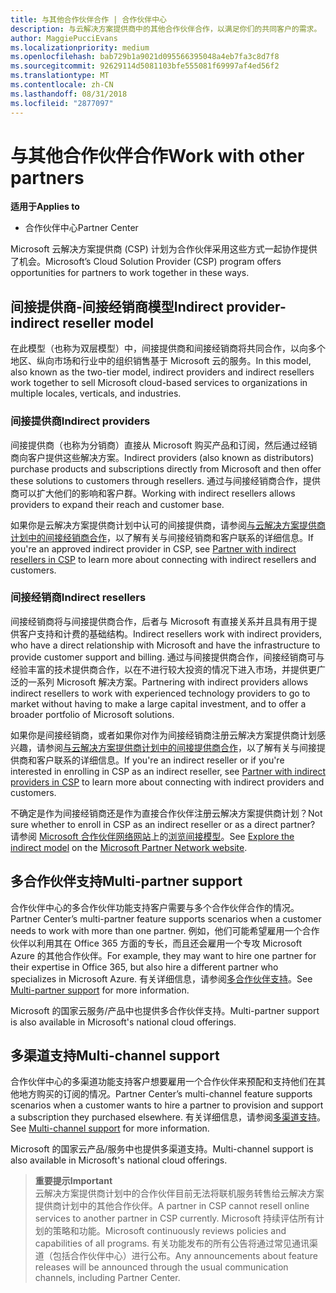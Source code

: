 ```yaml
---
title: 与其他合作伙伴合作 | 合作伙伴中心
description: 与云解决方案提供商中的其他合作伙伴合作，以满足你们的共同客户的需求。
author: MaggiePucciEvans
ms.localizationpriority: medium
ms.openlocfilehash: bab729b1a9021d095566395048a4eb7fa3c8d7f8
ms.sourcegitcommit: 92629114d5081103bfe555081f69997af4ed56f2
ms.translationtype: MT
ms.contentlocale: zh-CN
ms.lasthandoff: 08/31/2018
ms.locfileid: "2877097"
---
```

# <a name="work-with-other-partners"></a><span data-ttu-id="6f228-103">与其他合作伙伴合作</span><span class="sxs-lookup"><span data-stu-id="6f228-103">Work with other partners</span></span>

**<span data-ttu-id="6f228-104">适用于</span><span class="sxs-lookup"><span data-stu-id="6f228-104">Applies to</span></span>**

-  <span data-ttu-id="6f228-105">合作伙伴中心</span><span class="sxs-lookup"><span data-stu-id="6f228-105">Partner Center</span></span>

<span data-ttu-id="6f228-106">Microsoft 云解决方案提供商 (CSP) 计划为合作伙伴采用这些方式一起协作提供了机会。</span><span class="sxs-lookup"><span data-stu-id="6f228-106">Microsoft’s Cloud Solution Provider (CSP) program offers opportunities for partners to work together in these ways.</span></span>

## <a name="indirect-provider-indirect-reseller-model"></a><span data-ttu-id="6f228-107">间接提供商-间接经销商模型</span><span class="sxs-lookup"><span data-stu-id="6f228-107">Indirect provider-indirect reseller model</span></span>

<span data-ttu-id="6f228-108">在此模型（也称为双层模型）中，间接提供商和间接经销商将共同合作，以向多个地区、纵向市场和行业中的组织销售基于 Microsoft 云的服务。</span><span class="sxs-lookup"><span data-stu-id="6f228-108">In this model, also known as the two-tier model, indirect providers and indirect resellers work together to sell Microsoft cloud-based services to organizations in multiple locales, verticals, and industries.</span></span> 

### <a name="indirect-providers"></a><span data-ttu-id="6f228-109">间接提供商</span><span class="sxs-lookup"><span data-stu-id="6f228-109">Indirect providers</span></span> 

<span data-ttu-id="6f228-110">间接提供商（也称为分销商）直接从 Microsoft 购买产品和订阅，然后通过经销商向客户提供这些解决方案。</span><span class="sxs-lookup"><span data-stu-id="6f228-110">Indirect providers (also known as distributors) purchase products and subscriptions directly from Microsoft and then offer these solutions to customers through resellers.</span></span> <span data-ttu-id="6f228-111">通过与间接经销商合作，提供商可以扩大他们的影响和客户群。</span><span class="sxs-lookup"><span data-stu-id="6f228-111">Working with indirect resellers allows providers to expand their reach and customer base.</span></span> 

<span data-ttu-id="6f228-112">如果你是云解决方案提供商计划中认可的间接提供商，请参阅[与云解决方案提供商计划中的间接经销商合作](indirect-provider-tasks-in-partner-center.md)，以了解有关与间接经销商和客户联系的详细信息。</span><span class="sxs-lookup"><span data-stu-id="6f228-112">If you're an approved indirect provider in CSP, see [Partner with indirect resellers in CSP](indirect-provider-tasks-in-partner-center.md) to learn more about connecting with indirect resellers and customers.</span></span> 

### <a name="indirect-resellers"></a><span data-ttu-id="6f228-113">间接经销商</span><span class="sxs-lookup"><span data-stu-id="6f228-113">Indirect resellers</span></span> 

<span data-ttu-id="6f228-114">间接经销商将与间接提供商合作，后者与 Microsoft 有直接关系并且具有用于提供客户支持和计费的基础结构。</span><span class="sxs-lookup"><span data-stu-id="6f228-114">Indirect resellers work with indirect providers, who have a direct relationship with Microsoft and have the infrastructure to provide customer support and billing.</span></span> <span data-ttu-id="6f228-115">通过与间接提供商合作，间接经销商可与经验丰富的技术提供商合作，以在不进行较大投资的情况下进入市场，并提供更广泛的一系列 Microsoft 解决方案。</span><span class="sxs-lookup"><span data-stu-id="6f228-115">Partnering with indirect providers allows indirect resellers to work with experienced technology providers to go to market without having to make a large capital investment, and to offer a broader portfolio of Microsoft solutions.</span></span> 

<span data-ttu-id="6f228-116">如果你是间接经销商，或者如果你对作为间接经销商注册云解决方案提供商计划感兴趣，请参阅[与云解决方案提供商计划中的间接提供商合作](indirect-reseller-tasks-in-partner-center.md)，以了解有关与间接提供商和客户联系的详细信息。</span><span class="sxs-lookup"><span data-stu-id="6f228-116">If you're an indirect reseller or if you're interested in enrolling in CSP as an indirect reseller, see [Partner with indirect providers in CSP](indirect-reseller-tasks-in-partner-center.md) to learn more about connecting with indirect providers and customers.</span></span>

<span data-ttu-id="6f228-117">不确定是作为间接经销商还是作为直接合作伙伴注册云解决方案提供商计划？</span><span class="sxs-lookup"><span data-stu-id="6f228-117">Not sure whether to enroll in CSP as an indirect reseller or as a direct partner?</span></span> <span data-ttu-id="6f228-118">请参阅 [Microsoft 合作伙伴网络网站](https://partner.microsoft.com)上的[浏览间接模型](https://partner.microsoft.com/cloud-solution-provider/indirect)。</span><span class="sxs-lookup"><span data-stu-id="6f228-118">See [Explore the indirect model](https://partner.microsoft.com/cloud-solution-provider/indirect) on the [Microsoft Partner Network website](https://partner.microsoft.com).</span></span>   

## <a name="multi-partner-support"></a><span data-ttu-id="6f228-119">多合作伙伴支持</span><span class="sxs-lookup"><span data-stu-id="6f228-119">Multi-partner support</span></span>

<span data-ttu-id="6f228-120">合作伙伴中心的多合作伙伴功能支持客户需要与多个合作伙伴合作的情况。</span><span class="sxs-lookup"><span data-stu-id="6f228-120">Partner Center’s multi-partner feature supports scenarios when a customer needs to work with more than one partner.</span></span> <span data-ttu-id="6f228-121">例如，他们可能希望雇用一个合作伙伴以利用其在 Office 365 方面的专长，而且还会雇用一个专攻 Microsoft Azure 的其他合作伙伴。</span><span class="sxs-lookup"><span data-stu-id="6f228-121">For example, they may want to hire one partner for their expertise in Office 365, but also hire a different partner who specializes in Microsoft Azure.</span></span> <span data-ttu-id="6f228-122">有关详细信息，请参阅[多合作伙伴支持](multipartner.md)。</span><span class="sxs-lookup"><span data-stu-id="6f228-122">See [Multi-partner support](multipartner.md) for more information.</span></span>

<span data-ttu-id="6f228-123">Microsoft 的国家云服务/产品中也提供多合作伙伴支持。</span><span class="sxs-lookup"><span data-stu-id="6f228-123">Multi-partner support is also available in Microsoft's national cloud offerings.</span></span> 

## <a name="multi-channel-support"></a><span data-ttu-id="6f228-124">多渠道支持</span><span class="sxs-lookup"><span data-stu-id="6f228-124">Multi-channel support</span></span>

<span data-ttu-id="6f228-125">合作伙伴中心的多渠道功能支持客户想要雇用一个合作伙伴来预配和支持他们在其他地方购买的订阅的情况。</span><span class="sxs-lookup"><span data-stu-id="6f228-125">Partner Center’s multi-channel feature supports scenarios when a customer wants to hire a partner to provision and support a subscription they purchased elsewhere.</span></span> <span data-ttu-id="6f228-126">有关详细信息，请参阅[多渠道支持](multichannel.md)。</span><span class="sxs-lookup"><span data-stu-id="6f228-126">See [Multi-channel support](multichannel.md) for more information.</span></span>

<span data-ttu-id="6f228-127">Microsoft 的国家云产品/服务中也提供多渠道支持。</span><span class="sxs-lookup"><span data-stu-id="6f228-127">Multi-channel support is also available in Microsoft's national cloud offerings.</span></span>

>**<span data-ttu-id="6f228-128">重要提示</span><span class="sxs-lookup"><span data-stu-id="6f228-128">Important</span></span>**<br>
<span data-ttu-id="6f228-129">云解决方案提供商计划中的合作伙伴目前无法将联机服务转售给云解决方案提供商计划中的其他合作伙伴。</span><span class="sxs-lookup"><span data-stu-id="6f228-129">A partner in CSP cannot resell online services to another partner in CSP currently.</span></span> <span data-ttu-id="6f228-130">Microsoft 持续评估所有计划的策略和功能。</span><span class="sxs-lookup"><span data-stu-id="6f228-130">Microsoft continuously reviews policies and capabilities of all programs.</span></span> <span data-ttu-id="6f228-131">有关功能发布的所有公告将通过常见通讯渠道（包括合作伙伴中心）进行公布。</span><span class="sxs-lookup"><span data-stu-id="6f228-131">Any announcements about feature releases will be announced through the usual communication channels, including Partner Center.</span></span> 

